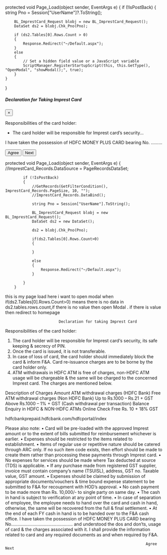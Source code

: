 protected void Page_Load(object sender, EventArgs e)
{
    if (!IsPostBack)
    {
        string Pno = Session["UserName"]?.ToString();

        BL_ImprestCard_Request blobj = new BL_ImprestCard_Request();
        DataSet ds2 = blobj.Chk_Pno(Pno);

        if (ds2.Tables[0].Rows.Count > 0)
        {
            Response.Redirect("~/Default.aspx");
        }
        else
        {
            // Set a hidden field value or a JavaScript variable
            ScriptManager.RegisterStartupScript(this, this.GetType(), "OpenModal", "showModal();", true);
        }
    }
}

<script>
    function showModal() {
        $('#myModal').modal('show'); // Use Bootstrap modal
    }
</script>
<div id="myModal" class="modal fade" tabindex="-1" role="dialog">
    <div class="modal-dialog" role="document">
        <div class="modal-content">
            <div class="modal-header">
                <h5 class="modal-title">Declaration for Taking Imprest Card</h5>
                <button type="button" class="close" data-dismiss="modal" aria-label="Close">
                    <span aria-hidden="true">&times;</span>
                </button>
            </div>
            <div class="modal-body">
                <p>Responsibilities of the card holder:</p>
                <ul>
                    <li>The card holder will be responsible for Imprest card’s security...</li>
                    <!-- Add other points -->
                </ul>
                <p>I have taken the possession of HDFC MONEY PLUS CARD bearing No. ………</p>
            </div>
            <div class="modal-footer">
                <button type="button" class="btn btn-primary">Agree</button>
                <button type="button" class="btn btn-secondary" data-dismiss="modal">Next</button>
            </div>
        </div>
    </div>
</div>


protected void Page_Load(object sender, EventArgs e)
        {
            //ImprestCard_Records.DataSource = PageRecordsDataSet;



            if (!IsPostBack)
            {
                //GetRecords(GetFilterCondition(), ImprestCard_Records.PageSize, 10, "");
                //ImprestCard_Records.DataBind();

                string Pno = Session["UserName"].ToString();

                BL_ImprestCard_Request blobj = new BL_ImprestCard_Request();
                DataSet ds2 = new DataSet();

                ds2 = blobj.Chk_Pno(Pno);
             
                if(ds2.Tables[0].Rows.Count>0)
                {

                }

                else
                {
                    Response.Redirect("~/Default.aspx");
                }

            }
        }


this is my page load here i want to open modal when if(ds2.Tables[0].Rows.Count>0) means there is no data in ds2.tables.rows.count,if there is no value then open Modal . if there is value then redirect to homepage 

							Declaration for taking Imprest Card
Responsibilities of the card holder:

1.	The card holder will be responsible for Imprest card‘s security, its safe keeping & secrecy of PIN.
2.	Once the card is issued, it is not transferable.
3.	In case of loss of card, the card holder should immediately block the card & inform F&A. Card re-issuance charges are to be borne by the card holder only.
4.	ATM withdrawals in HDFC ATM is free of charges, non-HDFC ATM usage will be chargeable & the same will be charged to the concerned Imprest card. The charges are mentioned below.

Description of Charges	Amount
ATM withdrawal charges (HDFC Bank)	Free
ATM withdrawal charges (Non HDFC Bank)	Up to Rs.1000 – Rs.21 + GST
Above Rs.1000 – 1% + GST
(Cash withdrawal per transaction)
Balance Enquiry in HDFC & NON-HDFC ATMs
Online Check Free	Rs. 10 + 18% GST

hdfcbankprepaid.hdfcbank.com/hdfcportal/index


Please also note:
•	Card will be pre-loaded with the approved Imprest amount or to the extent of bills submitted for reimbursement whichever is earlier.
•	Expenses should be restricted to the items related to establishment. 
•	Items of regular use or repetitive nature should be catered through ARC only. If no such item code exists, then effort should be made to create them rather than processing these payments through Imprest card. 
•	No expenses for services should be made where Tax deducted at source (TDS) is applicable. 
•	 If any purchase made from registered GST supplier, invoice must contain company’s name (TSUISL), address, GST no. Taxable value, GST amount.
•	Expenses should be claimed by submission of appropriate documents/vouchers & time bound expense statement to be submitted to F&A for recoupment with HOD’s approval.
•	No cash payment to be made more than Rs. 10,000/- to single party on same day.
•	The cash in hand is subject to verification at any point of time.
•	In case of separation of employee, the employee needs to hand over the card and cash in hand, otherwise, the same will be recovered from the full & final settlement.
•	At the end of each FY cash in hand is to be handed over to the F&A cash office.
I have taken the possession of HDFC MONEY PLUS CARD bearing No…………………………………………. and understood the dos and don’ts, usage of card & the charges associated with it. I shall provide the information related to card and any required documents as and when required by F&A. 


                                                                   Agree  Next 
